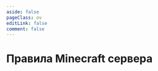 ```yaml
---
aside: false
pageClass: ov
editLink: false
comment: false
---
```

<script setup>
    import RulesContent from "./components/RulesContent.vue";
</script>

<h1> <PhBook style="display: inline-block;" /> Правила Minecraft сервера </h1>
<RulesContent />



